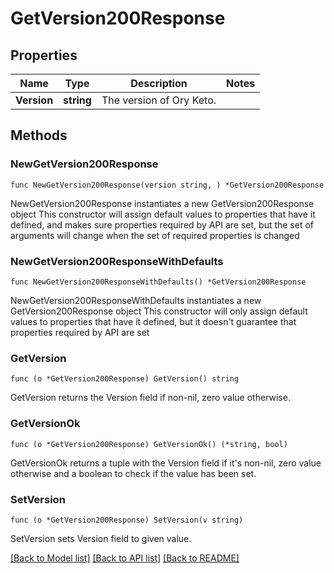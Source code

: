 # GetVersion200Response

## Properties

Name | Type | Description | Notes
------------ | ------------- | ------------- | -------------
**Version** | **string** | The version of Ory Keto. | 

## Methods

### NewGetVersion200Response

`func NewGetVersion200Response(version string, ) *GetVersion200Response`

NewGetVersion200Response instantiates a new GetVersion200Response object
This constructor will assign default values to properties that have it defined,
and makes sure properties required by API are set, but the set of arguments
will change when the set of required properties is changed

### NewGetVersion200ResponseWithDefaults

`func NewGetVersion200ResponseWithDefaults() *GetVersion200Response`

NewGetVersion200ResponseWithDefaults instantiates a new GetVersion200Response object
This constructor will only assign default values to properties that have it defined,
but it doesn't guarantee that properties required by API are set

### GetVersion

`func (o *GetVersion200Response) GetVersion() string`

GetVersion returns the Version field if non-nil, zero value otherwise.

### GetVersionOk

`func (o *GetVersion200Response) GetVersionOk() (*string, bool)`

GetVersionOk returns a tuple with the Version field if it's non-nil, zero value otherwise
and a boolean to check if the value has been set.

### SetVersion

`func (o *GetVersion200Response) SetVersion(v string)`

SetVersion sets Version field to given value.



[[Back to Model list]](../README.md#documentation-for-models) [[Back to API list]](../README.md#documentation-for-api-endpoints) [[Back to README]](../README.md)


